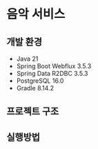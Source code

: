 # 음악 서비스

## 개발 환경
- Java 21
- Spring Boot Webflux 3.5.3
- Spring Data R2DBC 3.5.3
- PostgreSQL 16.0
- Gradle 8.14.2

## 프로젝트 구조

## 실행방법
